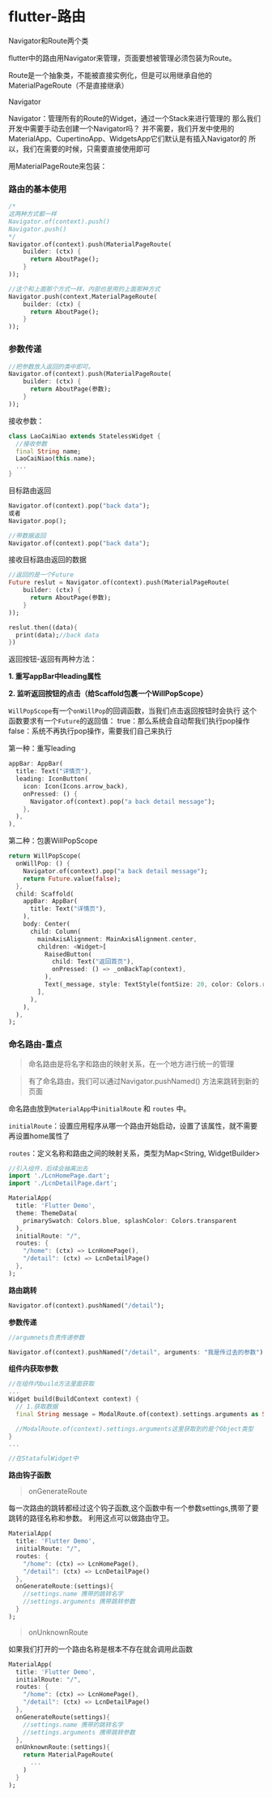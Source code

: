 # flutter-路由

Navigator和Route两个类

flutter中的路由用Navigator来管理，页面要想被管理必须包装为Route。

Route是一个抽象类，不能被直接实例化，但是可以用继承自他的MaterialPageRoute（不是直接继承）

Navigator

Navigator：管理所有的Route的Widget，通过一个Stack来进行管理的
那么我们开发中需要手动去创建一个Navigator吗？
并不需要，我们开发中使用的MaterialApp、CupertinoApp、WidgetsApp它们默认是有插入Navigator的
所以，我们在需要的时候，只需要直接使用即可


用MaterialPageRoute来包装：

### 路由的基本使用
```dart
/*
这两种方式都一样
Navigator.of(context).push()
Navigator.push()
*/
Navigator.of(context).push(MaterialPageRoute(
    builder: (ctx) {
      return AboutPage();
    }
));

//这个和上面那个方式一样，内部也是用的上面那种方式
Navigator.push(context,MaterialPageRoute(
    builder: (ctx) {
      return AboutPage();
    }
));
```

### 参数传递
```dart
//把参数放入返回的类中即可。
Navigator.of(context).push(MaterialPageRoute(
    builder: (ctx) {
      return AboutPage(参数);
    }
));
```
接收参数：
```dart
class LaoCaiNiao extends StatelessWidget {
  //接收参数
  final String name;
  LaoCaiNiao(this.name);
  ...
}
```
目标路由返回
```dart
Navigator.of(context).pop("back data");
或者
Navigator.pop();

//带数据返回
Navigator.of(context).pop("back data");
```
接收目标路由返回的数据
```dart
//返回的是一个Future
Future reslut = Navigator.of(context).push(MaterialPageRoute(
    builder: (ctx) {
      return AboutPage(参数);
    }
));

reslut.then((data){
  print(data);//back data
})
```
返回按钮-返回有两种方法：

**1. 重写appBar中leading属性**

**2. 监听返回按钮的点击（给Scaffold包裹一个WillPopScope）**

`WillPopScope`有一个`onWillPop`的回调函数，当我们点击返回按钮时会执行
这个函数要求有一个`Future`的返回值：
true：那么系统会自动帮我们执行pop操作
false：系统不再执行pop操作，需要我们自己来执行

第一种：重写leading
```dart
appBar: AppBar(
  title: Text("详情页"),
  leading: IconButton(
    icon: Icon(Icons.arrow_back),
    onPressed: () {
      Navigator.of(context).pop("a back detail message");
    },
  ),
),
```

第二种：包裹WillPopScope
```dart
return WillPopScope(
  onWillPop: () {
    Navigator.of(context).pop("a back detail message");
    return Future.value(false);
  },
  child: Scaffold(
    appBar: AppBar(
      title: Text("详情页"),
    ),
    body: Center(
      child: Column(
        mainAxisAlignment: MainAxisAlignment.center,
        children: <Widget>[
          RaisedButton(
            child: Text("返回首页"),
            onPressed: () => _onBackTap(context),
          ),
          Text(_message, style: TextStyle(fontSize: 20, color: Colors.red),)
        ],
      ),
    ),
  ),
);
```
### 命名路由-重点
> 命名路由是将名字和路由的映射关系，在一个地方进行统一的管理

> 有了命名路由，我们可以通过Navigator.pushNamed() 方法来跳转到新的页面

命名路由放到`MaterialApp`中`initialRoute` 和 `routes` 中。

`initialRoute`：设置应用程序从哪一个路由开始启动，设置了该属性，就不需要再设置home属性了

`routes`：定义名称和路由之间的映射关系，类型为Map<String, WidgetBuilder>

```dart
//引入组件，后续会抽离出去
import './LcnHomePage.dart';
import './LcnDetailPage.dart';

MaterialApp(
  title: 'Flutter Demo',
  theme: ThemeData(
    primarySwatch: Colors.blue, splashColor: Colors.transparent
  ),
  initialRoute: "/",
  routes: {
    "/home": (ctx) => LcnHomePage(),
    "/detail": (ctx) => LcnDetailPage()
  },
);
```

**路由跳转**
```dart
Navigator.of(context).pushNamed("/detail");
```
**参数传递**
```dart
//argumnets负责传递参数

Navigator.of(context).pushNamed("/detail", arguments: "我是传过去的参数");
```
**组件内获取参数**
```dart
//在组件内build方法里面获取
...
Widget build(BuildContext context) {
  // 1.获取数据
  final String message = ModalRoute.of(context).settings.arguments as String;

  //ModalRoute.of(context).settings.arguments这里获取到的是个Object类型
}
...

//在StatafulWidget中

```
**路由钩子函数**

> onGenerateRoute

每一次路由的跳转都经过这个钩子函数,这个函数中有一个参数settings,携带了要跳转的路径名称和参数。
利用这点可以做路由守卫。
```dart
MaterialApp(
  title: 'Flutter Demo',
  initialRoute: "/",
  routes: {
    "/home": (ctx) => LcnHomePage(),
    "/detail": (ctx) => LcnDetailPage()
  },
  onGenerateRoute:(settings){
    //settings.name 携带的跳转名字
    //settings.arguments 携带跳转参数
  }
);
```
> onUnknownRoute

如果我们打开的一个路由名称是根本不存在就会调用此函数

```dart
MaterialApp(
  title: 'Flutter Demo',
  initialRoute: "/",
  routes: {
    "/home": (ctx) => LcnHomePage(),
    "/detail": (ctx) => LcnDetailPage()
  },
  onGenerateRoute(settings){
    //settings.name 携带的跳转名字
    //settings.arguments 携带跳转参数
  },
  onUnknownRoute:(settings){
    return MaterialPageRoute(
      ...
    )
  }
);
```
